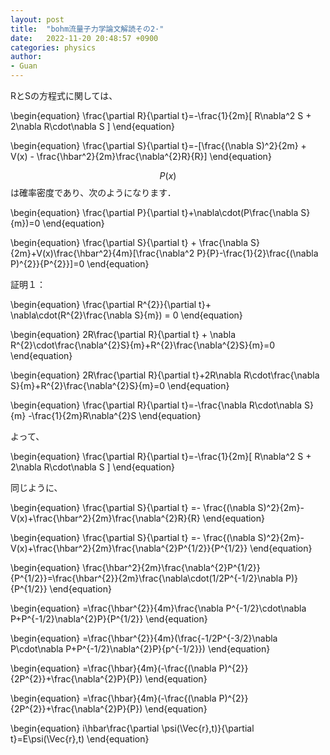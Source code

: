 ```yaml
---
layout: post
title:  "bohm流量子力学論文解読その2·"
date:   2022-11-20 20:48:57 +0900
categories: physics
author: 
- Guan
---
```





RとSの方程式に関しては、




\begin{equation}
    \frac{\partial R}{\partial t}=-\frac{1}{2m}[ R\nabla^2 S + 2\nabla R\cdot\nabla S ]
\end{equation}




\begin{equation}
    \frac{\partial S}{\partial t}=-[\frac{(\nabla S)^2}{2m} + V(x) - \frac{\hbar^2}{2m}\frac{\nabla^{2}R}{R}]
\end{equation}




$$ P(x)$$は確率密度であり、次のようになります．




\begin{equation}
    \frac{\partial P}{\partial t}+\nabla\cdot(P\frac{\nabla S}{m})=0
\end{equation}




\begin{equation}
    \frac{\partial S}{\partial t} + \frac{\nabla S}{2m}+V(x)\frac{\hbar^2}{4m}[\frac{\nabla^2 P}{P}-\frac{1}{2}\frac{(\nabla P)^{2}}{P^{2}}]=0
\end{equation}




証明１：




\begin{equation}
    \frac{\partial R^{2}}{\partial t}+ \nabla\cdot(R^{2}\frac{\nabla S}{m}) = 0
\end{equation}




\begin{equation}
    2R\frac{\partial R}{\partial t} + \nabla R^{2}\cdot\frac{\nabla^{2}S}{m}+R^{2}\frac{\nabla^{2}S}{m}=0
\end{equation}




\begin{equation}
    2R\frac{\partial R}{\partial t}+2R\nabla R\cdot\frac{\nabla S}{m}+R^{2}\frac{\nabla^{2}S}{m}=0
\end{equation}




\begin{equation}
    \frac{\partial R}{\partial t}=-\frac{\nabla R\cdot\nabla S}{m} -\frac{1}{2m}R\nabla^{2}S
\end{equation}

よって、

\begin{equation}
    \frac{\partial R}{\partial t}=-\frac{1}{2m}[ R\nabla^2 S + 2\nabla R\cdot\nabla S ]
\end{equation}




同じように、




\begin{equation}
    \frac{\partial S}{\partial t} =- \frac{(\nabla S)^2}{2m}-V(x)+\frac{\hbar^2}{2m}\frac{\nabla^{2}R}{R}
\end{equation}




\begin{equation}
    \frac{\partial S}{\partial t} =- \frac{(\nabla S)^2}{2m}-V(x)+\frac{\hbar^2}{2m}\frac{\nabla^{2}P^{1/2}}{P^{1/2}}
\end{equation}




\begin{equation}
    \frac{\hbar^2}{2m}\frac{\nabla^{2}P^{1/2}}{P^{1/2}}=\frac{\hbar^{2}}{2m}\frac{\nabla\cdot(1/2P^{-1/2}\nabla P)}{P^{1/2}}
\end{equation}




\begin{equation}
    =\frac{\hbar^{2}}{4m}\frac{\nabla P^{-1/2}\cdot\nabla P+P^{-1/2}\nabla^{2}P}{P^{1/2}}
\end{equation}




\begin{equation}
    =\frac{\hbar^{2}}{4m}(\frac{-1/2P^{-3/2}\nabla P\cdot\nabla P+P^{-1/2}\nabla^{2}P}{p^{-1/2}})
\end{equation}




\begin{equation}
    =\frac{\hbar}{4m}(-\frac{(\nabla P)^{2}}{2P^{2}}+\frac{\nabla^{2}P}{P})
\end{equation}


\begin{equation}
    =\frac{\hbar}{4m}(-\frac{(\nabla P)^{2}}{2P^{2}}+\frac{\nabla^{2}P}{P})
\end{equation}

\begin{equation}
    i\hbar\frac{\partial \psi(\Vec{r},t)}{\partial t}=E\psi(\Vec{r},t)
\end{equation}
